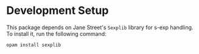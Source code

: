 # Development Setup
This package depends on Jane Street's `Sexplib` library for s-exp handling. To install it, run the following command:
```sh
opam install sexplib
```

<!-- To use utop with `core`, add the following to your `.ocamlinit` file:
```ocaml
#use "topfind";;
#thread;;
#camlp4o;;
(* #require "core.top";; *)
(* #require "core.syntax";; *)
#require "core";;
open Core.std;;
``` -->


